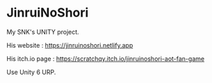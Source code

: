 # JinruiNoShori
My SNK's UNITY project.

His website : https://jinruinoshori.netlify.app

His itch.io page : https://scratchqy.itch.io/jinruinoshori-aot-fan-game

Use Unity 6 URP.

